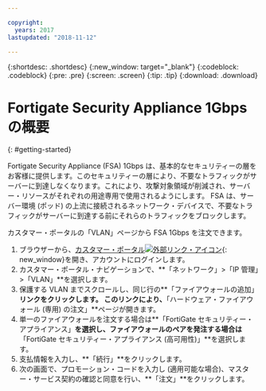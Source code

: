 ```yaml
---

copyright:
  years: 2017
lastupdated: "2018-11-12"

---
```


{:shortdesc: .shortdesc}
{:new_window: target="_blank"}
{:codeblock: .codeblock}
{:pre: .pre}
{:screen: .screen}
{:tip: .tip}
{:download: .download}

# Fortigate Security Appliance 1Gbps の概要
{: #getting-started}

Fortigate Security Appliance (FSA) 1Gbps は、基本的なセキュリティーの層をお客様に提供します。このセキュリティーの層により、不要なトラフィックがサーバーに到達しなくなります。これにより、攻撃対象領域が削減され、サーバー・リソースがそれぞれの用途専用で使用されるようにします。  FSA は、サーバー環境 (ポッド) の上流に接続されるネットワーク・デバイスで、不要なトラフィックがサーバーに到達する前にそれらのトラフィックをブロックします。  

カスタマー・ポータルの「VLAN」ページから FSA 1Gbps を注文できます。

1. ブラウザーから、[カスタマー・ポータル![外部リンク・アイコン](../../icons/launch-glyph.svg "外部リンク・アイコン")](https://control.softlayer.com/){: new_window}を開き、アカウントにログインします。
2. カスタマー・ポータル・ナビゲーションで、**「ネットワーク」>「IP 管理」>「VLAN」**を選択します。
3. 保護する VLAN までスクロールし、同じ行の**「ファイアウォールの追加」**リンクをクリックします。 このリンクにより、**「ハードウェア・ファイアウォール (専用) の注文」**ページが開きます。
4. 単一のファイアウォールを注文する場合は**「FortiGate セキュリティー・アプライアンス」**を選択し、ファイアウォールのペアを発注する場合は**「FortiGate セキュリティー・アプライアンス (高可用性)」**を選択します。
5. 支払情報を入力し、**「続行」**をクリックします。
6. 次の画面で、プロモーション・コードを入力し (適用可能な場合)、マスター・サービス契約の確認と同意を行い、**「注文」**をクリックします。
